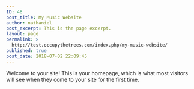 ```yaml
---
ID: 48
post_title: My Music Website
author: nathaniel
post_excerpt: This is the page excerpt.
layout: page
permalink: >
  http://test.occupythetrees.com/index.php/my-music-website/
published: true
post_date: 2018-07-02 22:09:45
---
```

Welcome to your site! This is your homepage, which is what most visitors will see when they come to your site for the first time.